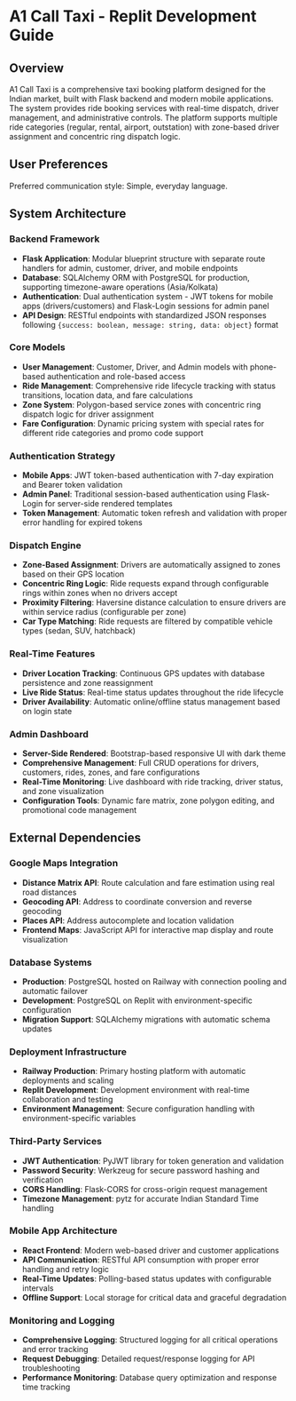 # A1 Call Taxi - Replit Development Guide

## Overview

A1 Call Taxi is a comprehensive taxi booking platform designed for the Indian market, built with Flask backend and modern mobile applications. The system provides ride booking services with real-time dispatch, driver management, and administrative controls. The platform supports multiple ride categories (regular, rental, airport, outstation) with zone-based driver assignment and concentric ring dispatch logic.

## User Preferences

Preferred communication style: Simple, everyday language.

## System Architecture

### Backend Framework
- **Flask Application**: Modular blueprint structure with separate route handlers for admin, customer, driver, and mobile endpoints
- **Database**: SQLAlchemy ORM with PostgreSQL for production, supporting timezone-aware operations (Asia/Kolkata)
- **Authentication**: Dual authentication system - JWT tokens for mobile apps (drivers/customers) and Flask-Login sessions for admin panel
- **API Design**: RESTful endpoints with standardized JSON responses following `{success: boolean, message: string, data: object}` format

### Core Models
- **User Management**: Customer, Driver, and Admin models with phone-based authentication and role-based access
- **Ride Management**: Comprehensive ride lifecycle tracking with status transitions, location data, and fare calculations
- **Zone System**: Polygon-based service zones with concentric ring dispatch logic for driver assignment
- **Fare Configuration**: Dynamic pricing system with special rates for different ride categories and promo code support

### Authentication Strategy
- **Mobile Apps**: JWT token-based authentication with 7-day expiration and Bearer token validation
- **Admin Panel**: Traditional session-based authentication using Flask-Login for server-side rendered templates
- **Token Management**: Automatic token refresh and validation with proper error handling for expired tokens

### Dispatch Engine
- **Zone-Based Assignment**: Drivers are automatically assigned to zones based on their GPS location
- **Concentric Ring Logic**: Ride requests expand through configurable rings within zones when no drivers accept
- **Proximity Filtering**: Haversine distance calculation to ensure drivers are within service radius (configurable per zone)
- **Car Type Matching**: Ride requests are filtered by compatible vehicle types (sedan, SUV, hatchback)

### Real-Time Features
- **Driver Location Tracking**: Continuous GPS updates with database persistence and zone reassignment
- **Live Ride Status**: Real-time status updates throughout the ride lifecycle
- **Driver Availability**: Automatic online/offline status management based on login state

### Admin Dashboard
- **Server-Side Rendered**: Bootstrap-based responsive UI with dark theme
- **Comprehensive Management**: Full CRUD operations for drivers, customers, rides, zones, and fare configurations
- **Real-Time Monitoring**: Live dashboard with ride tracking, driver status, and zone visualization
- **Configuration Tools**: Dynamic fare matrix, zone polygon editing, and promotional code management

## External Dependencies

### Google Maps Integration
- **Distance Matrix API**: Route calculation and fare estimation using real road distances
- **Geocoding API**: Address to coordinate conversion and reverse geocoding
- **Places API**: Address autocomplete and location validation
- **Frontend Maps**: JavaScript API for interactive map display and route visualization

### Database Systems
- **Production**: PostgreSQL hosted on Railway with connection pooling and automatic failover
- **Development**: PostgreSQL on Replit with environment-specific configuration
- **Migration Support**: SQLAlchemy migrations with automatic schema updates

### Deployment Infrastructure
- **Railway Production**: Primary hosting platform with automatic deployments and scaling
- **Replit Development**: Development environment with real-time collaboration and testing
- **Environment Management**: Secure configuration handling with environment-specific variables

### Third-Party Services
- **JWT Authentication**: PyJWT library for token generation and validation
- **Password Security**: Werkzeug for secure password hashing and verification
- **CORS Handling**: Flask-CORS for cross-origin request management
- **Timezone Management**: pytz for accurate Indian Standard Time handling

### Mobile App Architecture
- **React Frontend**: Modern web-based driver and customer applications
- **API Communication**: RESTful API consumption with proper error handling and retry logic
- **Real-Time Updates**: Polling-based status updates with configurable intervals
- **Offline Support**: Local storage for critical data and graceful degradation

### Monitoring and Logging
- **Comprehensive Logging**: Structured logging for all critical operations and error tracking
- **Request Debugging**: Detailed request/response logging for API troubleshooting
- **Performance Monitoring**: Database query optimization and response time tracking